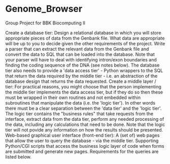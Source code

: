 # Genome_Browser
Group Project for BBK Biocomputing II 

Create a database tier:
Design a relational database in which you will store appropriate pieces of data from the Genbank file. What data are appropriate will be up to you to decide given the other requirements of the project.
Write a parser that can extract the relevant data from the Genbank file and convert the data to SQL that can be loaded into the database. Note that your parser will have to deal with identifying intron/exon boundaries and finding the coding sequence of the DNA (see notes below).
The database tier also needs to provide a 'data access tier' - Python wrappers to the SQL that return the data required by the middle tier - i.e. an abstraction of the database design that returns the data requested.
Create a middle layer / tier:
For practical reasons, you might choose that the person implementing the middle tier implements the data access tier, but if they do so then these must be wrapped in their own routines and not embedded within subroutines that manipulate the data (i.e. the 'logic tier'). In other words there must be a clear separation between the 'data tier' and the 'logic tier'.
The logic tier contains the "business rules" that take requests from the interface, extract data from the data tier, perform any needed processing of the data, including any calculations that need to be done. Note that the logic tier will not povide any information on how the results should be presented.
Web-based graphical user interface (front-end tier):
A (set of) web pages that allow the user to query the database - via the middle tier.
Supporting Python/CGI scripts that access the business logic layer of code when forms are submitted and generate new pages.
Requirements for the queries are listed below.
